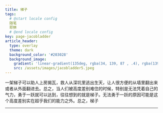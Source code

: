 ```yaml
---
title: 梯子
tags: 
  # @start locale config
  随笔
  耶稣
  # @end locale config
key: page-jacobladder
article_header:
  type: overlay
  theme: dark
  background_color: '#203028'
  background_image:
    gradient: 'linear-gradient(135deg, rgba(34, 139, 87 , .4), rgba(139, 34, 139, .4))'
    src: /assets/images/jacobladder5.jpeg
---
```


一架梯子可以助人上房揭瓦，救人从深坑里逃出生天，让人很方便的从墙里翻出来或者从外面翻进去。总之，当人们被高度差别难住的时候，特别是无法凭着自己的气力，勇于一跃就可以达到，往往想到的就是梯子。无法勇于一跃的原因可能是这个高度差别实在超乎我们的能力之外。总之，梯子

<!--more-->



---

